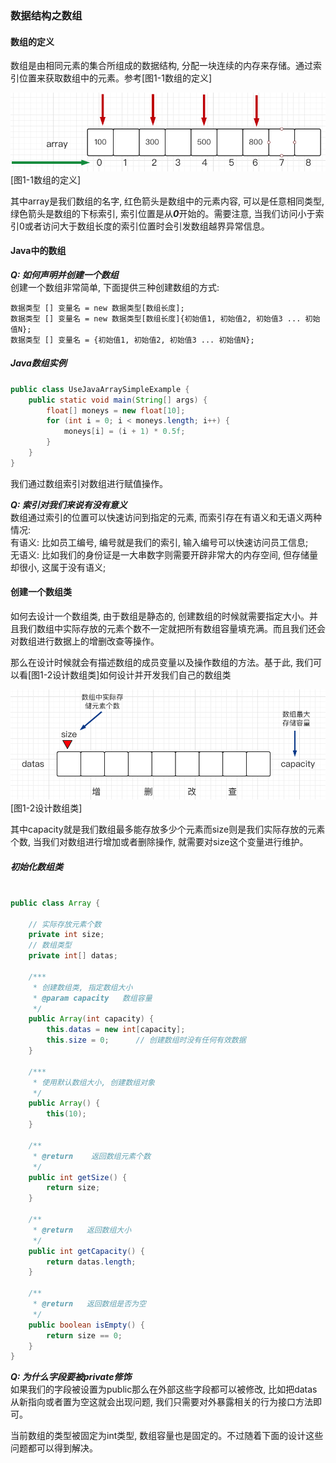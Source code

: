 ### 数据结构之数组

#### 数组的定义
数组是由相同元素的集合所组成的数据结构, 分配一块连续的内存来存储。通过索引位置来获取数组中的元素。参考[图1-1数组的定义]

![图1-1数组的定义](https://github.com/basebase/document/blob/master/DataStructure/%E6%95%B0%E7%BB%84/%E5%9B%BE%E7%89%87/%E6%95%B0%E7%BB%84%E5%AE%9A%E4%B9%89%E5%9B%BE%E7%89%87.png?raw=true)  
[图1-1数组的定义]

其中array是我们数组的名字, 红色箭头是数组中的元素内容, 可以是任意相同类型, 绿色箭头是数组的下标索引, 索引位置是从***0***开始的。需要注意, 当我们访问小于索引0或者访问大于数组长度的索引位置时会引发数组越界异常信息。

#### Java中的数组

***Q: 如何声明并创建一个数组***  
创建一个数组非常简单, 下面提供三种创建数组的方式:
```text
数据类型 [] 变量名 = new 数据类型[数组长度];
数据类型 [] 变量名 = new 数据类型[数组长度]{初始值1, 初始值2, 初始值3 ... 初始值N};
数据类型 [] 变量名 = {初始值1, 初始值2, 初始值3 ... 初始值N};
```

##### Java数组实例
```java
public class UseJavaArraySimpleExample {
    public static void main(String[] args) {
        float[] moneys = new float[10];
        for (int i = 0; i < moneys.length; i++) {
            moneys[i] = (i + 1) * 0.5f;
        }
    }
}
```

我们通过数组索引对数组进行赋值操作。

***Q: 索引对我们来说有没有意义***  
数组通过索引的位置可以快速访问到指定的元素, 而索引存在有语义和无语义两种情况:  
有语义: 比如员工编号, 编号就是我们的索引, 输入编号可以快速访问员工信息;  
无语义: 比如我们的身份证是一大串数字则需要开辟非常大的内存空间, 但存储量却很小, 这属于没有语义;


#### 创建一个数组类

如何去设计一个数组类, 由于数组是静态的, 创建数组的时候就需要指定大小。并且我们数组中实际存放的元素个数不一定就把所有数组容量填充满。而且我们还会对数组进行数据上的增删改查等操作。

那么在设计时候就会有描述数组的成员变量以及操作数组的方法。基于此, 我们可以看[图1-2设计数组类]如何设计并开发我们自己的数组类

![数组对象设计](https://github.com/basebase/document/blob/master/DataStructure/%E6%95%B0%E7%BB%84/%E5%9B%BE%E7%89%87/%E6%95%B0%E7%BB%84%E5%AF%B9%E8%B1%A1%E8%AE%BE%E8%AE%A1.png?raw=true)  
[图1-2设计数组类]

其中capacity就是我们数组最多能存放多少个元素而size则是我们实际存放的元素个数, 当我们对数组进行增加或者删除操作, 就需要对size这个变量进行维护。


##### 初始化数组类
```java

public class Array {

    // 实际存放元素个数
    private int size;
    // 数组类型
    private int[] datas;

    /***
     * 创建数组类, 指定数组大小
     * @param capacity   数组容量
     */
    public Array(int capacity) {
        this.datas = new int[capacity];
        this.size = 0;      // 创建数组时没有任何有效数据
    }

    /***
     * 使用默认数组大小, 创建数组对象
     */
    public Array() {
        this(10);
    }

    /**
     * @return    返回数组元素个数
     */
    public int getSize() {
        return size;
    }

    /**
     * @return   返回数组大小
     */
    public int getCapacity() {
        return datas.length;
    }

    /**
     * @return   返回数组是否为空
     */
    public boolean isEmpty() {
        return size == 0;
    }
}
```

***Q: 为什么字段要被private修饰***  
如果我们的字段被设置为public那么在外部这些字段都可以被修改, 比如把datas从新指向或者置为空这就会出现问题, 我们只需要对外暴露相关的行为接口方法即可。

当前数组的类型被固定为int类型, 数组容量也是固定的。不过随着下面的设计这些问题都可以得到解决。